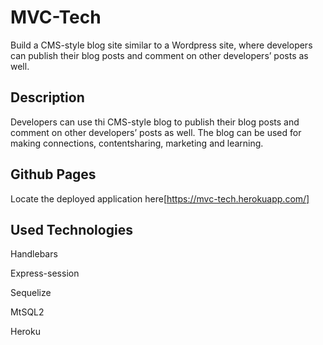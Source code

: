 # MVC-Tech
Build a CMS-style blog site similar to a Wordpress site, where developers can publish their blog posts and comment on other developers’ posts as well. 

## Description

Developers can use thi CMS-style blog to publish their blog posts and comment on other developers’ posts as well. The blog can be used for making connections, contentsharing, marketing and learning.


## Github Pages
Locate the deployed application here[https://mvc-tech.herokuapp.com/]


## Used Technologies

Handlebars

Express-session

Sequelize

MtSQL2

Heroku


